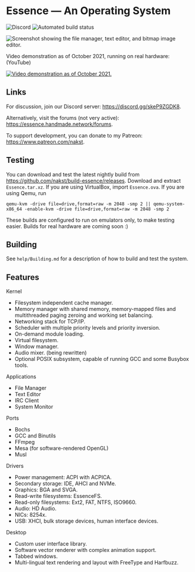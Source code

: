 # **Essence** — An Operating System

![Discord](https://img.shields.io/discord/703653809943085186?color=blue) ![Automated build status](https://img.shields.io/github/workflow/status/nakst/build-essence/nightly)

![Screenshot showing the file manager, text editor, and bitmap image editor.](https://nakst.gitlab.io/essence.jpg)

Video demonstration as of October 2021, running on real hardware: (YouTube) 

[![Video demonstration as of October 2021.](http://img.youtube.com/vi/aGxt-tQ5BtM/0.jpg)](http://www.youtube.com/watch?v=aGxt-tQ5BtM "Essence — October ’21 Progress")

## Links

For discussion, join our Discord server: https://discord.gg/skeP9ZGDK8. 

Alternatively, visit the forums (not very active): https://essence.handmade.network/forums.

To support development, you can donate to my Patreon: https://www.patreon.com/nakst.

## Testing

You can download and test the latest nightly build from https://github.com/nakst/build-essence/releases. Download and extract `Essence.tar.xz`. If you are using VirtualBox, import `Essence.ova`. If you are using Qemu, run 

    qemu-kvm -drive file=drive,format=raw -m 2048 -smp 2 || qemu-system-x86_64 -enable-kvm -drive file=drive,format=raw -m 2048 -smp 2

These builds are configured to run on emulators only, to make testing easier. Builds for real hardware are coming soon :)

## Building

See `help/Building.md` for a description of how to build and test the system.

## Features

Kernel
* Filesystem independent cache manager.
* Memory manager with shared memory, memory-mapped files and multithreaded paging zeroing and working set balancing.
* Networking stack for TCP/IP.
* Scheduler with multiple priority levels and priority inversion.
* On-demand module loading.
* Virtual filesystem.
* Window manager.
* Audio mixer. (being rewritten)
* Optional POSIX subsystem, capable of running GCC and some Busybox tools.

Applications
* File Manager
* Text Editor
* IRC Client
* System Monitor

Ports
* Bochs
* GCC and Binutils
* FFmpeg
* Mesa (for software-rendered OpenGL)
* Musl

Drivers
* Power management: ACPI with ACPICA.
* Secondary storage: IDE, AHCI and NVMe.
* Graphics: BGA and SVGA.
* Read-write filesystems: EssenceFS.
* Read-only filesystems: Ext2, FAT, NTFS, ISO9660.
* Audio: HD Audio.
* NICs: 8254x.
* USB: XHCI, bulk storage devices, human interface devices.

Desktop
* Custom user interface library.
* Software vector renderer with complex animation support.
* Tabbed windows.
* Multi-lingual text rendering and layout with FreeType and Harfbuzz.
